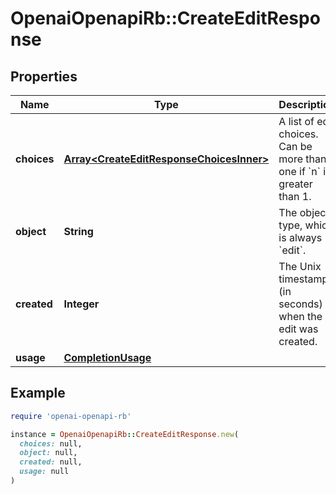 # OpenaiOpenapiRb::CreateEditResponse

## Properties

| Name | Type | Description | Notes |
| ---- | ---- | ----------- | ----- |
| **choices** | [**Array&lt;CreateEditResponseChoicesInner&gt;**](CreateEditResponseChoicesInner.md) | A list of edit choices. Can be more than one if &#x60;n&#x60; is greater than 1. |  |
| **object** | **String** | The object type, which is always &#x60;edit&#x60;. |  |
| **created** | **Integer** | The Unix timestamp (in seconds) of when the edit was created. |  |
| **usage** | [**CompletionUsage**](CompletionUsage.md) |  |  |

## Example

```ruby
require 'openai-openapi-rb'

instance = OpenaiOpenapiRb::CreateEditResponse.new(
  choices: null,
  object: null,
  created: null,
  usage: null
)
```

